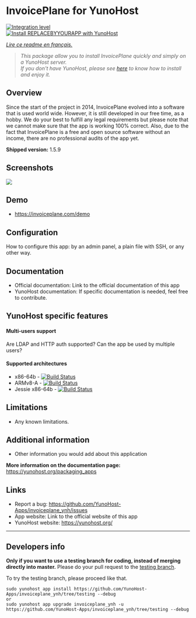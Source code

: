 # InvoicePlane for YunoHost

[![Integration level](https://dash.yunohost.org/integration/REPLACEBYYOURAPP.svg)](https://dash.yunohost.org/appci/app/invoice)  
[![Install REPLACEBYYOURAPP with YunoHost](https://install-app.yunohost.org/install-with-yunohost.png)](https://install-app.yunohost.org/?app=invoiceplane_ynh)

*[Lire ce readme en français.](./README_fr.md)*

> *This package allow you to install InvoicePlane quickly and simply on a YunoHost server.  
If you don't have YunoHost, please see [here](https://yunohost.org/#/install) to know how to install and enjoy it.*

## Overview
Since the start of the project in 2014, InvoicePlane evolved into a software that is used world wide. However, it is
still developed in our free time, as a hobby. We do your best to fulfill any legal requirements but please note that we
cannot make sure that the app is working 100% correct. Also, due to the fact that InvoicePlane is a free and open
source software without an income, there are no professional audits of the app yet.

**Shipped version:** 1.5.9

## Screenshots

![](https://invoiceplane.com/assets/img/preview.jpg)

## Demo

* https://invoiceplane.com/demo

## Configuration

How to configure this app: by an admin panel, a plain file with SSH, or any other way.

## Documentation

 * Official documentation: Link to the official documentation of this app
 * YunoHost documentation: If specific documentation is needed, feel free to contribute.

## YunoHost specific features

#### Multi-users support

Are LDAP and HTTP auth supported?
Can the app be used by multiple users?

#### Supported architectures

* x86-64b - [![Build Status](https://ci-apps.yunohost.org/ci/logs/REPLACEBYYOURAPP%20%28Community%29.svg)](https://ci-apps.yunohost.org/ci/apps/invoiceplane_ynh/)
* ARMv8-A - [![Build Status](https://ci-apps-arm.yunohost.org/ci/logs/REPLACEBYYOURAPP%20%28Community%29.svg)](https://ci-apps-arm.yunohost.org/ci/apps/invoiceplane_ynh/)
* Jessie x86-64b - [![Build Status](https://ci-stretch.nohost.me/ci/logs/REPLACEBYYOURAPP%20%28Community%29.svg)](https://ci-stretch.nohost.me/ci/apps/invoiceplane_ynh/)

## Limitations

* Any known limitations.

## Additional information

* Other information you would add about this application

**More information on the documentation page:**  
https://yunohost.org/packaging_apps

## Links

 * Report a bug: https://github.com/YunoHost-Apps/invoiceplane_ynh/issues
 * App website: Link to the official website of this app
 * YunoHost website: https://yunohost.org/

---

Developers info
----------------

**Only if you want to use a testing branch for coding, instead of merging directly into master.**
Please do your pull request to the [testing branch](https://github.com/YunoHost-Apps/invoiceplane_ynh/tree/testing).

To try the testing branch, please proceed like that.
```
sudo yunohost app install https://github.com/YunoHost-Apps/invoiceplane_ynh/tree/testing --debug
or
sudo yunohost app upgrade invoiceplane_ynh -u https://github.com/YunoHost-Apps/invoiceplane_ynh/tree/testing --debug
```

